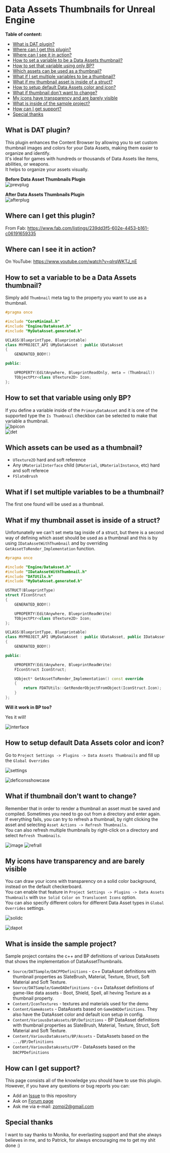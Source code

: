 # Data Assets Thumbnails for Unreal Engine

**Table of content:**
- [What is DAT plugin?](#what-is-dat-plugin)
- [Where can I get this plugin?](#where-can-i-get-this-plugin)
- [Where can I see it in action?](#where-can-i-see-it-in-action)
- [How to set a variable to be a Data Assets thumbnail?](#how-to-set-a-variable-to-be-a-data-assets-thumbnail)
- [How to set that variable using only BP?](#how-to-set-that-variable-using-only-bp)
- [Which assets can be used as a thumbnail?](#which-assets-can-be-used-as-a-thumbnail)
- [What if I set multiple variables to be a thumbnail?](#what-if-i-set-multiple-variables-to-be-a-thumbnail)
- [What if my thumbnail asset is inside of a struct?](#what-if-my-thumbnail-asset-is-inside-of-a-struct)
- [How to setup default Data Assets color and icon?](#how-to-setup-default-data-assets-color-and-icon)
- [What if thumbnail don't want to change?](#what-if-thumbnail-dont-want-to-change)
- [My icons have transparency and are barely visible](#my-icons-have-transparency-and-are-barely-visible)
- [What is inside of the sample project?](#what-is-inside-the-sample-project)
- [How can I get support?](#how-can-i-get-support)
- [Special thanks](#special-thanks)

## What is DAT plugin?

This plugin enhances the Content Browser by allowing you to set custom thumbnail images and colors for your Data Assets, making them easier to organize and identify.  
It's ideal for games with hundreds or thousands of Data Assets like items, abilities, or weapons.  
It helps to organize your assets visually.
  
**Before Data Asset Thumbnails Plugin**  
![prevplug](https://github.com/user-attachments/assets/33402349-039e-4464-b993-8985539842fe)

**After Data Assets Thumbnails Plugin**  
![afterplug](https://github.com/user-attachments/assets/0ab33713-d906-4003-95d9-b9b4e04fa55a)
  
## Where can I get this plugin?  

From Fab: https://www.fab.com/listings/239dd3f5-602e-4453-b161-c06191659335

## Where can I see it in action?  

On YouTube: https://www.youtube.com/watch?v=qIrqWKTJ_nE

## How to set a variable to be a Data Assets thumbnail?  

Simply add `Thumbnail` meta tag to the property you want to use as a thumbnail.

```cpp
#pragma once

#include "CoreMinimal.h"
#include "Engine/DataAsset.h"
#include "MyDataAsset.generated.h"

UCLASS(BlueprintType, Blueprintable)
class MYPROJECT_API UMyDataAsset : public UDataAsset
{
	GENERATED_BODY()

public:

	UPROPERTY(EditAnywhere, BlueprintReadOnly, meta = (Thumbnail))
	TObjectPtr<class UTexture2D> Icon;
};
```

## How to set that variable using only BP?  

If you define a variable inside of the `PrimaryDataAsset` and it is one of the supported type the `Is Thumbnail` checkbox can be selected to make that variable a thumbnail.  
![bpicon](https://github.com/user-attachments/assets/4aa7385d-382e-4401-9cba-5862e0d5c438)  
![det](https://github.com/user-attachments/assets/ce216e1b-692c-46bf-b01f-9f39a7a7059e)  

## Which assets can be used as a thumbnail?

* `UTexture2D` hard and soft reference
* Any `UMaterialInterface` child (`UMaterial`, `UMaterialInstance`, etc) hard and soft referece
* `FSlateBrush`

## What if I set multiple variables to be a thumbnail?  
The first one found will be used as a thumbnail.  

## What if my thumbnail asset is inside of a struct?  
Unfortunatelly we can't set meta tag inside of a struct, but there is a second way of defining which asset should be used as a thumbnail and this is by using `IDataAssetWithThumbnail` and by overriding `GetAssetToRender_Implementation` function.

```cpp
#pragma once

#include "Engine/DataAsset.h"
#include "IDataAssetWithThumbnail.h"
#include "DATUtils.h"
#include "MyDataAsset.generated.h"

USTRUCT(BlueprintType)
struct FIconStruct
{
	GENERATED_BODY()

	UPROPERTY(EditAnywhere, BlueprintReadWrite)
	TObjectPtr<class UTexture2D> Icon;
};

UCLASS(BlueprintType, Blueprintable)
class MYPROJECT_API UMyDataAsset : public UDataAsset, public IDataAssetWithThumbnail
{
	GENERATED_BODY()

public:

	UPROPERTY(EditAnywhere, BlueprintReadWrite)
	FIconStruct IconStruct;

	UObject* GetAssetToRender_Implementation() const override
	{
		return FDATUtils::GetRenderObjectFromObject(IconStruct.Icon);
	}
};
```

**Will it work in BP too?**

Yes it will!

![interface](https://github.com/user-attachments/assets/b49b0948-0e72-4b31-8411-55ece09130f2)

## How to setup default Data Assets color and icon?  

Go to `Project Settings -> Plugins -> Data Assets Thumbnails` and fill up the `Global Overrides`

![settings](https://github.com/user-attachments/assets/11150854-2931-4b45-b197-2c4a61d97cb1)

![deficonsshowcase](https://github.com/user-attachments/assets/237c725a-fbf2-4e94-a5b9-ba96c93b3d3d)

## What if thumbnail don't want to change?  

Remember that in order to render a thumbnail an asset must be saved and compiled. Sometimes you need to go out from a directory and enter again.  
If everything fails, you can try to refresh a thumbnail, by right clicking the asset and selecting `Asset Actions -> Refresh Thumbnails`.  
You can also refresh multiple thumbnails by right-click on a directory and select `Refresh Thumbnails`.  

![image](https://github.com/user-attachments/assets/68c3146b-8682-4945-81d8-6391142f6ab4) ![refrall](https://github.com/user-attachments/assets/793f7df5-aeea-4593-8234-5340f6c329ab)  

## My icons have transparency and are barely visible

You can draw your icons with transparency on a solid color background, instead on the default checkerboard.  
You can enable that feature in `Project Settings -> Plugins -> Data Assets Thumbnails` with `Use Solid Color on Translucent Icons` option.  
You can also specify different colors for different Data Asset types in `Global Overrides` settings.  

![solidc](https://github.com/user-attachments/assets/d6910183-eaa8-4392-9948-04b7818d35b2)

![dapot](https://github.com/user-attachments/assets/0a23b637-9499-40a2-8ef8-d7c891caf7e2)

## What is inside the sample project?

Sample project contains the c++ and BP definitions of various DataAssets that shows the implementation of DataAssetThumbnails.  
* `Source/DATSample/DACPPDefinitions` - c++ DataAsset definitions with thumbnail properties as SlateBrush, Material, Texture, Struct, Soft Material and Soft Texture.
* `Source/DATSample/GameDADefinitions` - c++ DataAsset definitions of game-like data assets - Boot, Shield, Spell, all heving Texture as a thumbnail property.
* `Content/IconTextures` - textures and materials used for the demo
* `Content/GameAssets` - DataAssets based on `GameDADDefinitions`. They also have the DataAsset color and default icon setup in config.
* `Content/VariousDataAssets/BP/Definitions` - BP DataAsset definitions with thumbnail properties as SlateBrush, Material, Texture, Struct, Soft Material and Soft Texture.
* `Content/VariousDataAssets/BP/Assets` - DataAssets based on the `.../BP/Definitions`
* `Content/VariousDataAssets/CPP` - DataAssets based on the `DACPPDefinitions`

## How can I get support?  

This page consists all of the knowledge you should have to use this plugin.  
However, if you have any questions or bug reports you can:
* Add an [Issue](https://github.com/zompi2/DataAssetsThumbnailsSampleProject/issues) to this repository
* Ask on [Forum page](https://forums.unrealengine.com/t/damian-nowakowski-data-assets-thumbnails/2448537)
* Ask me via e-mail: zompi2@gmail.com

## Special thanks 

I want to say thanks to Monika, for everlasting support and that she always believes in me, and to Patrick, for always encouraging me to get my shit done :)
